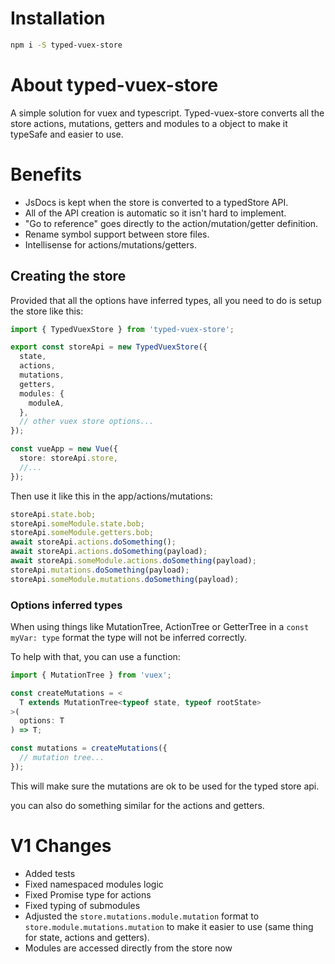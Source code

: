 # Installation

```bash
npm i -S typed-vuex-store
```

# About typed-vuex-store

A simple solution for vuex and typescript. Typed-vuex-store converts all the store actions, mutations, getters and modules to a object to make it typeSafe and easier to use.

# Benefits

- JsDocs is kept when the store is converted to a typedStore API.
- All of the API creation is automatic so it isn't hard to implement.
- "Go to reference" goes directly to the action/mutation/getter definition.
- Rename symbol support between store files.
- Intellisense for actions/mutations/getters.

## Creating the store

Provided that all the options have inferred types, all you need to do is setup the store like this:

```typescript
import { TypedVuexStore } from 'typed-vuex-store';

export const storeApi = new TypedVuexStore({
  state,
  actions,
  mutations,
  getters,
  modules: {
    moduleA,
  },
  // other vuex store options...
});

const vueApp = new Vue({
  store: storeApi.store,
  //...
});
```

Then use it like this in the app/actions/mutations:

```typescript
storeApi.state.bob;
storeApi.someModule.state.bob;
storeApi.someModule.getters.bob;
await storeApi.actions.doSomething();
await storeApi.actions.doSomething(payload);
await storeApi.someModule.actions.doSomething(payload);
storeApi.mutations.doSomething(payload);
storeApi.someModule.mutations.doSomething(payload);
```

### Options inferred types

When using things like MutationTree, ActionTree or GetterTree in a `const myVar: type` format the type will not be inferred correctly.

To help with that, you can use a function:

```typescript
import { MutationTree } from 'vuex';

const createMutations = <
  T extends MutationTree<typeof state, typeof rootState>
>(
  options: T
) => T;

const mutations = createMutations({
  // mutation tree...
});
```

This will make sure the mutations are ok to be used for the typed store api.

you can also do something similar for the actions and getters.

# V1 Changes

- Added tests
- Fixed namespaced modules logic
- Fixed Promise type for actions
- Fixed typing of submodules
- Adjusted the `store.mutations.module.mutation` format to `store.module.mutations.mutation` to make it easier to use (same thing for state, actions and getters).
- Modules are accessed directly from the store now
